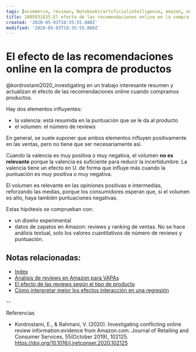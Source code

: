 ```yaml
---
tags: [ecommerce, reviews, Notebooks/artificialintelligence, amazon, omnichannel]
title: 2005031835_El efecto de las recomendaciones online en la compra de productos
created: '2020-05-03T18:35:55.880Z'
modified: '2020-05-03T18:35:55.880Z'
---
```


# El efecto de las recomendaciones online en la compra de productos

@kordrostami2020_investigating en un trabajo interesante resumen y actualizan el efecto de las recomendaciones online cuando compramos productos.

Hay dos elementos influyentes:

- la valencia: está resumida en la puntuación que se le da al producto
- el volumen: el número de reviews

En general, se suele suponer que ambos elementos influyen positivamente en las ventas, pero no tiene que ser necesariamente así. 

Cuando la valencia es muy positiva o muy negativa, el volumen **no es relevante** porque la valencia es suficiente para reducir la incertidumbre. La valencia tiene un efecto en U. de forma que influye más cuando la puntuación es muy positiva o muy negativa.

El volumen es relevante en las opiniones positivas e intermedias, reforzando las medias, porque los consumidores esperan que, si el volumen es alto, haya también puntuaciones negativas.

Estas hipótesis se comprueban con:

- un diseño experimental
- datos de zapatos en Amazon: reviews y ranking de ventas. No se hace análisis textual, solo los valores cuantitativos de número de reviews y puntuación.


## Notas relacionadas:

- [Index](_2003101705_index.md)
- [Análisis de reviews en Amazon para VAPAs](2004280743_analisis_reviews_amazon.md)
- [El efecto de las reviews según el tipo de producto](2004130849_atencion_reviews_segun_producto_busqueda.md)
- [Cómo interpretar mejor los efectos interacción en una regresión](2005031837_como_explicar_efectos_interaccion.md)

--

Referencias

- Kordrostami, E., & Rahmani, V. (2020). Investigating conflicting online review information:evidence from Amazon.com. Journal of Retailing and Consumer Services, 55(October 2019), 102125. https://doi.org/10.1016/j.jretconser.2020.102125